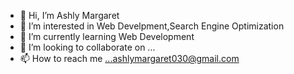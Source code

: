 - 👋 Hi, I’m Ashly Margaret
- 👀 I’m interested in Web Develpment,Search Engine Optimization
- 🌱 I’m currently learning Web Development
- 💞️ I’m looking to collaborate on ...
- 📫 How to reach me ...ashlymargaret030@gmail.com

